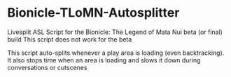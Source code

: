 # Bionicle-TLoMN-Autosplitter
Livesplit ASL Script for the Bionicle: The Legend of Mata Nui beta (or final) build
This script does not work for the beta

This script auto-splits whenever a play area is loading (even backtracking).
It also stops time when an area is loading and slows it down during conversations or cutscenes
